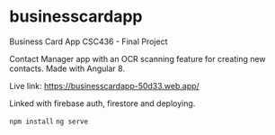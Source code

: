 # businesscardapp
Business Card App
CSC436 - Final Project

Contact Manager app with an OCR scanning feature for creating new contacts.
Made with Angular 8.

Live link: https://businesscardapp-50d33.web.app/

Linked with firebase auth, firestore and deploying.

`npm install`
`ng serve`
